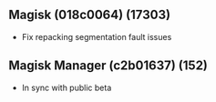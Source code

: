 ## Magisk (018c0064) (17303)
- Fix repacking segmentation fault issues

## Magisk Manager (c2b01637) (152)
- In sync with public beta

